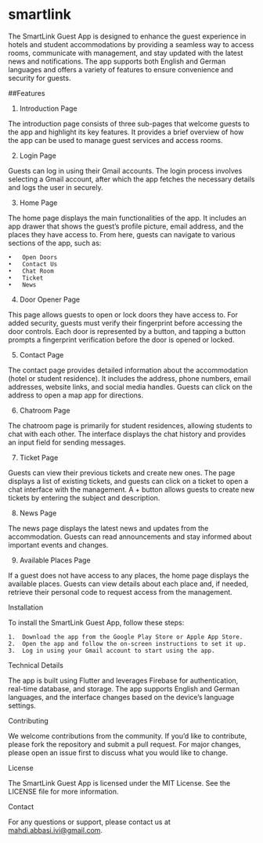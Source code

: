 # smartlink

The SmartLink Guest App is designed to enhance the guest experience in hotels and student accommodations by providing a seamless way to access rooms, communicate with management, and stay updated with the latest news and notifications. The app supports both English and German languages and offers a variety of features to ensure convenience and security for guests.

##Features 

1.  Introduction Page

The introduction page consists of three sub-pages that welcome guests to the app and highlight its key features. It provides a brief overview of how the app can be used to manage guest services and access rooms.

2.  Login Page

Guests can log in using their Gmail accounts. The login process involves selecting a Gmail account, after which the app fetches the necessary details and logs the user in securely.

3. Home Page

The home page displays the main functionalities of the app. It includes an app drawer that shows the guest’s profile picture, email address, and the places they have access to. From here, guests can navigate to various sections of the app, such as:

	•	Open Doors
	•	Contact Us
	•	Chat Room
	•	Ticket
	•	News

4. Door Opener Page

This page allows guests to open or lock doors they have access to. For added security, guests must verify their fingerprint before accessing the door controls. Each door is represented by a button, and tapping a button prompts a fingerprint verification before the door is opened or locked.

5. Contact Page

The contact page provides detailed information about the accommodation (hotel or student residence). It includes the address, phone numbers, email addresses, website links, and social media handles. Guests can click on the address to open a map app for directions.

6. Chatroom Page

The chatroom page is primarily for student residences, allowing students to chat with each other. The interface displays the chat history and provides an input field for sending messages.

7. Ticket Page

Guests can view their previous tickets and create new ones. The page displays a list of existing tickets, and guests can click on a ticket to open a chat interface with the management. A + button allows guests to create new tickets by entering the subject and description.

8. News Page

The news page displays the latest news and updates from the accommodation. Guests can read announcements and stay informed about important events and changes.

9. Available Places Page

If a guest does not have access to any places, the home page displays the available places. Guests can view details about each place and, if needed, retrieve their personal code to request access from the management.

Installation

To install the SmartLink Guest App, follow these steps:

	1.	Download the app from the Google Play Store or Apple App Store.
	2.	Open the app and follow the on-screen instructions to set it up.
	3.	Log in using your Gmail account to start using the app.

Technical Details

The app is built using Flutter and leverages Firebase for authentication, real-time database, and storage. The app supports English and German languages, and the interface changes based on the device’s language settings.

Contributing

We welcome contributions from the community. If you’d like to contribute, please fork the repository and submit a pull request. For major changes, please open an issue first to discuss what you would like to change.

License

The SmartLink Guest App is licensed under the MIT License. See the LICENSE file for more information.

Contact

For any questions or support, please contact us at mahdi.abbasi.ivi@gmail.com.